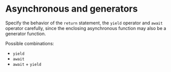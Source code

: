 # Asynchronous and generators

Specify the behavior of the `return` statement, the `yield` operator and `await` operator carefully, since the enclosing asynchronous function may also be a generator function.

Possible combinations:

* `yield`
* `await`
* `await` + `yield`
